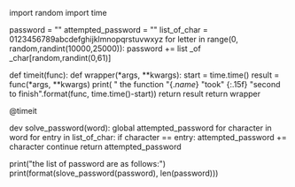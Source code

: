 import random
import time

password = ""
attempted_password = ""
list_of_char = 0123456789abcdefghijklmnopqrstuvwxyz
for letter in range(0, random,randint(10000,25000)):
    password += list _of _char[random,randint(0,61)]

def timeit(func):
    def wrapper(*args, **kwargs):
        start = time.time()
        result = func(*args, **kwargs)
        print( " the function "{._name_} "took" {:.15f} "second to finish".format(func, time.time()-start))
        return result
    return wrapper


@timeit

dev solve_password(word):
    global attempted_password
    for character in word
        for entry in list_of_char:
            if character == entry:
               attempted_password += character
               continue
            return attempted_password


print("the list of password are as follows:")
print(format(slove_password(password), len(password)))
